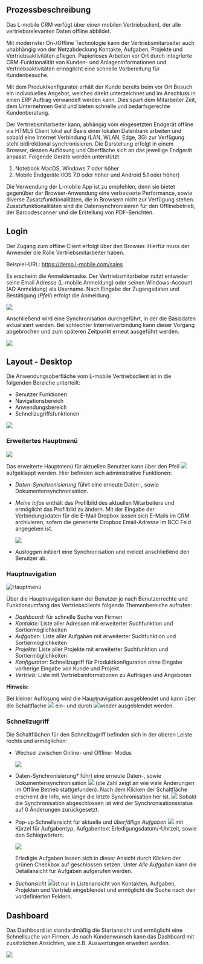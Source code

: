 ﻿## Prozessbeschreibung

Das L-mobile CRM verfügt über einen mobilen Vertriebsclient, der alle vertriebsrelevanten Daten offline abbildet.

Mit modernster On-/Offline Technologie kann der Vertriebsmitarbeiter auch unabhängig von der Netzabdeckung Kontakte, Aufgaben, Projekte und Vertriebsaktivitäten pflegen. Papierloses Arbeiten vor Ort durch integrierte CRM-Funktionalität von Kunden- und Anlageninformationen und Vertriebsaktivitäten ermöglicht eine schnelle Vorbereitung für Kundenbesuche.

Mit dem Produktkonfigurator erhält der Kunde bereits beim vor Ort Besuch ein individuelles Angebot, welches direkt unterzeichnet und im Anschluss in einen ERP Auftrag verwandelt werden kann. Dies spart dem Mitarbeiter Zeit, dem Unternehmen Geld und bieten schnelle und bedarfsgerechte Kundenberatung. 

Der Vertriebsmitarbeiter kann, abhängig vom eingesetzten Endgerät offline via HTML5 Client lokal auf Basis einer lokalen Datenbank arbeiten und sobald eine Internet Verbindung (LAN, WLAN, Edge, 3G) zur Verfügung steht bidirektional synchronisieren. Die Darstellung erfolgt in einem Browser, dessen Auflösung und Oberfläche sich an das jeweilige Endgerät anpasst. Folgende Geräte werden unterstützt:

1. Notebook MacOS, Windows 7 oder höher
2. Mobile Endgeräte (IOS 7.0 oder höher und Android 5.1 oder höher)

Die Verwendung der L-mobile App ist zu empfehlen, denn sie bietet gegenüber der Browser-Anwendung eine verbesserte Performance, sowie diverse Zusatzfunktionalitäten, die in Browsern nicht zur Verfügung stehen. Zusatzfunktionalitäten sind die Datensynchronisieren für den Offlinebetrieb, der Barcodescanner und die Erstellung von PDF-Berichten.



## Login

Der Zugang zum offline Client erfolgt über den Browser. Hierfür muss der Anwender die Rolle Vertriebsmitarbeiter haben.

Beispiel-URL: https://demo.l-mobile.com/sales

Es erscheint die Anmeldemaske. Der Vertriebsmitarbeiter nutzt entweder seine Email Adresse (L-mobile Anmeldung) oder seinen Windows-Account (AD Anmeldung) als Username. Nach Eingabe der Zugangsdaten und Bestätigung (*Pfeil*) erfolgt die Anmeldung. 

![](img/mobile-crm/general/Login.png)

Anschließend wird eine Synchronisation durchgeführt, in der die Basisdaten aktualisiert werden. 
Bei schlechter Internetverbindung kann dieser Vorgang abgebrochen und zum späteren Zeitpunkt erneut ausgeführt werden.

![](img/mobile-crm/general/synch_progress.png)

## Layout - Desktop

Die Anwendungsoberfläche vom L-mobile Vertriebsclient ist in die folgenden Bereiche unterteilt: 

- Benutzer Funktionen 
- Navigationsbereich
- Anwendungsbereich
- Schnellzugriffsfunktionen

![](img/mobile-crm/general/Layout.png)

### Erweitertes Hauptmenü

![](img/mobile-crm/general/menu_extended.png)

Das erweiterte Hauptmenü für aktuellen Benutzer kann über den Pfeil ![](img/mobile-crm/general/icon_extended_menu.png)aufgeklappt werden. Hier befinden sich administrative Funktionen:

- *Daten-Synchronisierung* führt eine erneute Daten-, sowie Dokumentensynchronisation.

- *Meine Infos* enthält das Profilbild des aktuellen Mitarbeiters und ermöglicht das Profilbild zu ändern. Mit der Eingabe der Verbindungsdaten für die E-Mail Dropbox lassen sich E-Mails im CRM archivieren, sofern die generierte Dropbox Email-Adresse im BCC Feld angegeben ist.

  ![](img/mobile-crm/general/meine_infos.png)

- *Ausloggen* initiiert eine Synchronisation und meldet anschließend den Benutzer ab.



### Hauptnavigation

![Hauptmenü](img/mobile-crm/general/menu_standard.png)

Über die Hauptnavigation kann der Benutzer je nach Benutzerrechte und Funktionsumfang des Vertriebsclients folgende Themenbereiche aufrufen:

- *Dashboard:* für schnelle Suche von Firmen
- *Kontakte:* Liste aller Adressen mit erweiterter Suchfunktion und Sortiermöglichkeiten
- *Aufgaben:* Liste aller Aufgaben mit erweiterter Suchfunktion und Sortiermöglichkeiten
- *Projekte:* Liste aller Projekte mit erweiterter Suchfunktion und Sortiermöglichkeiten
- *Konfigurator:* Schnellzugriff für Produktkonfiguration ohne Eingabe vorherige Eingabe von Kunde und Projekt.
- *Vertrieb:* Liste mit Vertriebsinformationen zu Aufträgen und Angeboten

**Hinweis:**

Bei kleiner Auflösung wird die Hauptnavigation ausgeblendet und kann über die Schaltfläche ![](img/mobile-crm/general/icon_main_menu_show.png)
ein- und durch  ![](img/mobile-crm/general/icon_main_menu_hide.png)wieder ausgeblendet werden.

### Schnellzugriff

Die Schaltflächen für den Schnellzugriff befinden sich in der oberen Leiste rechts und ermöglichen:

- Wechsel zwischen Online- und Offline- Modus 

  ![](img/mobile-crm/general/online_offline.png)

- Daten-Synchronisierung* führt eine erneute Daten-, sowie Dokumentensynchronisation ![](img/mobile-crm/general/icon_shortcut_synch.png) (die Zahl zeigt an wie viele Änderungen im Offline Betrieb stattgefunden). Nach dem Klicken der Schaltfläche erscheint die Info, wie lange die letzte Synchronisation her ist. ![](img/mobile-crm/general/sync_confirmation.png) Sobald die Synchronisation abgeschlossen ist wird der Synchronisationsstatus auf 0 Änderungen zurückgesetzt.

- Pop-up Schnellansicht für aktuelle und *überfällige Aufgaben* ![](img/mobile-crm/general/icon_shortcut_task.png) mit Kürzel für Aufgabentyp, Aufgabentext Erledigungsdatum/-Uhrzeit, sowie den Schlagwörtern. 

  ![](img/mobile-crm/general/popup_shortcut_tasks.png)

  Erledigte Aufgaben lassen sich in dieser Ansicht durch Klicken der grünen Checkbox auf geschlossen setzen. Unter *Alle Aufgaben* kann die Detailansicht für Aufgaben aufgerufen werden.

- *Suchansicht* ![](img/mobile-crm/general/icon_search.png)ist nur in Listenansicht von Kontakten, Aufgaben, Projekten und Vertrieb eingeblendet und ermöglicht die Suche nach den vordefinierten Feldern.

## Dashboard

Das Dashboard ist standardmäßig die Startansicht und ermöglicht eine Schnellsuche von Firmen. Je nach Kundenwunsch kann das Dashboard mit zusätzlichen Ansichten, wie z.B. Auswertungen erweitert werden.

![](img/mobile-crm/general/dashboard_search_person.png)
